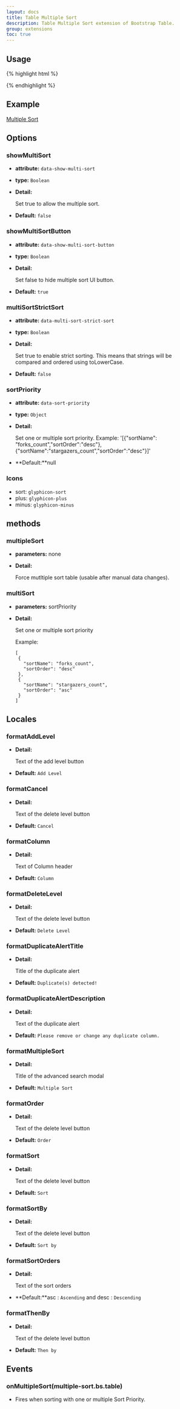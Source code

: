 ```yaml
---
layout: docs
title: Table Multiple Sort
description: Table Multiple Sort extension of Bootstrap Table.
group: extensions
toc: true
---
```


## Usage

{% highlight html %}
<script src="extensions/multiple-sort/bootstrap-table-multiple-sort.js"></script>
{% endhighlight %}

## Example

[Multiple Sort](https://examples.bootstrap-table.com/#extensions/multiple-sort.html)

## Options

### showMultiSort

- **attribute:** `data-show-multi-sort`

- **type:** `Boolean`

- **Detail:**

   Set true to allow the multiple sort.

- **Default:** `false`

### showMultiSortButton

- **attribute:** `data-show-multi-sort-button`

- **type:** `Boolean`

- **Detail:**

   Set false to hide multiple sort UI button.

- **Default:** `true`

### multiSortStrictSort

- **attribute:** `data-multi-sort-strict-sort`

- **type:** `Boolean`

- **Detail:**

   Set true to enable strict sorting. This means that strings will be compared and ordered using toLowerCase.

- **Default:** `false`

### sortPriority

- **attribute:** `data-sort-priority`

- **type:** `Object`

- **Detail:**

   Set one or multiple sort priority. Example: '[{"sortName": "forks_count","sortOrder":"desc"},{"sortName":"stargazers_count","sortOrder":"desc"}]'

- **Default:**null

### Icons
* sort: `glyphicon-sort`
* plus: `glyphicon-plus`
* minus: `glyphicon-minus`

## methods

### multipleSort

- **parameters:** none

- **Detail:**

   Force mutltiple sort table (usable after manual data changes).


### multiSort

- **parameters:** sortPriority

- **Detail:**

   Set one or multiple sort priority

   Example:
   ```
  [
    {
      "sortName": "forks_count",
      "sortOrder": "desc"
    },
    {
      "sortName": "stargazers_count",
      "sortOrder": "asc"
    }
  ]
  ```

## Locales

### formatAddLevel

- **Detail:**

  Text of the add level button

- **Default:** `Add Level`

### formatCancel

- **Detail:**

  Text of the delete level button

- **Default:** `Cancel`

### formatColumn

- **Detail:**

  Text of Column header

- **Default:** `Column`

### formatDeleteLevel

- **Detail:**

  Text of the delete level button

- **Default:** `Delete Level`

### formatDuplicateAlertTitle

- **Detail:**

  Title of the duplicate alert

- **Default:** `Duplicate(s) detected!`

### formatDuplicateAlertDescription

- **Detail:**

  Text of the duplicate alert

- **Default:** `Please remove or change any duplicate column.`

### formatMultipleSort

- **Detail:**

  Title of the advanced search modal

- **Default:** `Multiple Sort`

### formatOrder

- **Detail:**

  Text of the delete level button

- **Default:** `Order`

### formatSort

- **Detail:**

  Text of the delete level button

- **Default:** `Sort`

### formatSortBy

- **Detail:**

  Text of the delete level button

- **Default:** `Sort by`

### formatSortOrders

- **Detail:**

  Text of the sort orders

- **Default:**asc : `Ascending` and desc : `Descending`

### formatThenBy

- **Detail:**

  Text of the delete level button

- **Default:** `Then by`

## Events

### onMultipleSort(multiple-sort.bs.table)

* Fires when sorting with one or multiple Sort Priority.
